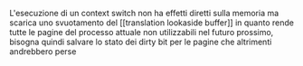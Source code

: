L'esecuzione di un context switch non ha effetti diretti sulla memoria ma scarica uno svuotamento del [[translation lookaside buffer]] in quanto rende tutte le pagine del processo attuale non utilizzabili nel futuro prossimo, bisogna quindi salvare lo stato dei dirty bit per le pagine che altrimenti andrebbero perse